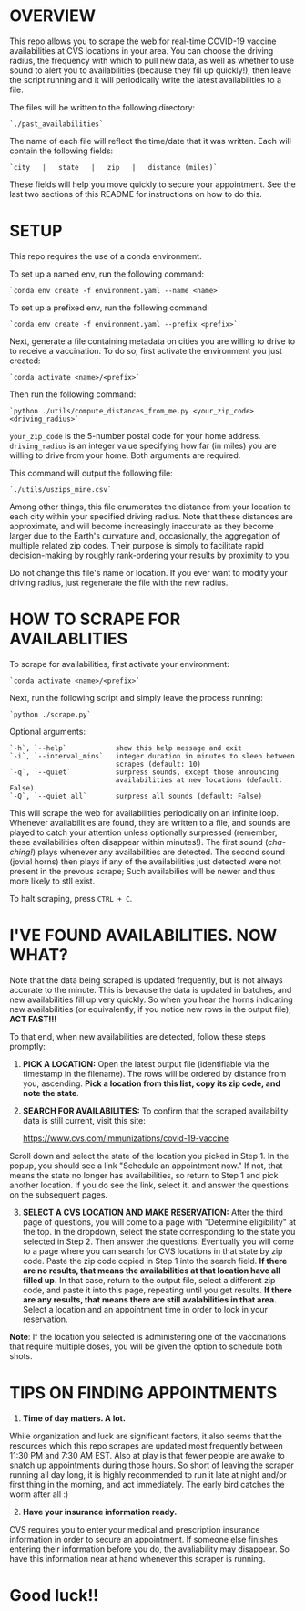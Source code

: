 # OVERVIEW

This repo allows you to scrape the web for real-time COVID-19 vaccine
availabilities at CVS locations in your area. You can choose the driving
radius, the frequency with which to pull new data, as well as whether to
use sound to alert you to availabilities (because they fill up quickly!),
then leave the script running and it will periodically write the latest
availabilities to a file.

The files will be written to the following directory:

    `./past_availabilities`

The name of each file will reflect the time/date that it was written. Each
will contain the following fields:

    `city   |   state   |   zip   |   distance (miles)`

These fields will help you move quickly to secure your appointment. See
the last two sections of this README for instructions on how to do this.


# SETUP

This repo requires the use of a conda environment.

To set up a named env, run the following command:

    `conda env create -f environment.yaml --name <name>`

To set up a prefixed env, run the following command:

    `conda env create -f environment.yaml --prefix <prefix>`

Next, generate a file containing metadata on cities you are willing to drive
to to receive a vaccination. To do so, first activate the environment you
just created:

    `conda activate <name>/<prefix>`

Then run the following command:

    `python ./utils/compute_distances_from_me.py <your_zip_code> <driving_radius>`

`your_zip_code` is the 5-number postal code for your home address.
`driving_radius` is an integer value specifying how far (in miles) you are
willing to drive from your home. Both arguments are required.

This command will output the following file:

    `./utils/uszips_mine.csv`

Among other things, this file enumerates the distance from your location to
each city within your specified driving radius. Note that these distances are
approximate, and will become increasingly inaccurate as they become larger
due to the Earth's curvature and, occasionally, the aggregation of multiple
related zip codes. Their purpose is simply to facilitate rapid decision-making
by roughly rank-ordering your results by proximity to you.

Do not change this file's name or location. If you ever want to modify your
driving radius, just regenerate the file with the new radius.


# HOW TO SCRAPE FOR AVAILABLITIES

To scrape for availabilities, first activate your environment:

    `conda activate <name>/<prefix>`

Next, run the following script and simply leave the process running:

    `python ./scrape.py`

Optional arguments:

    `-h`, `--help`            show this help message and exit
    `-i`, `--interval_mins`   integer duration in minutes to sleep between
                              scrapes (default: 10)
    `-q`, `--quiet`           surpress sounds, except those announcing
                              availabilities at new locations (default: False)
    `-Q`, `--quiet_all`       surpress all sounds (default: False)

This will scrape the web for availabilities periodically on an infinite
loop. Whenever availabilities are found, they are written to a file, and
sounds are played to catch your attention unless optionally surpressed
(remember, these availabilities often disappear within minutes!). The first
sound (*cha-ching!*) plays whenever any availabilities are detected. The
second sound (jovial horns) then plays if any of the availabilities just
detected were not present in the prevous scrape; Such availabilies will be
newer and thus more likely to stll exist.

To halt scraping, press `CTRL + C`.


# I'VE FOUND AVAILABILITIES. NOW WHAT?

Note that the data being scraped is updated frequently, but is not always
accurate to the minute. This is because the data is updated in batches,
and new availabilities fill up very quickly. So when you hear the horns
indicating new availabilities (or equivalently, if you notice new rows
in the output file), **ACT FAST!!!**

To that end, when new availabilities are detected, follow these steps
promptly:

1. **PICK A LOCATION:** Open the latest output file (identifiable via the
timestamp in the filename). The rows will be ordered by distance from you,
ascending. **Pick a location from this list, copy its zip code, and note
the state**.

2. **SEARCH FOR AVAILABILITIES:** To confirm that the scraped availability
data is still current, visit this site:

    https://www.cvs.com/immunizations/covid-19-vaccine

Scroll down and select the state of the location you picked in Step 1.
In the popup, you should see a link "Schedule an appointment now." If not,
that means the state no longer has availabilities, so return to Step 1 and
pick another location. If you do see the link, select it, and answer the
questions on the subsequent pages.

3. **SELECT A CVS LOCATION AND MAKE RESERVATION:** After the third page of
questions, you will come to a page with "Determine eligibility" at the top.
In the dropdown, select the state corresponding to the state you selected
in Step 2. Then answer the questions. Eventually you will come to a page
where you can search for CVS locations in that state by zip code. Paste the
zip code copied in Step 1 into the search field. **If there are no results,
that means the availabilities at that location have all filled up.** In
that case, return to the output file, select a different zip code, and
paste it into this page, repeating until you get results. **If there are
any results, that means there are still avalabilities in that area.** Select
a location and an appointment time in order to lock in your reservation.

**Note**: If the location you selected is administering one of the vaccinations
that require multiple doses, you will be given the option to schedule both shots.


# TIPS ON FINDING APPOINTMENTS

1. **Time of day matters. A lot.**

While organization and luck are significant factors, it also seems that the
resources which this repo scrapes are updated most frequently between 11:30
PM and 7:30 AM EST. Also at play is that fewer people are awake to snatch
up appointments during those hours. So short of leaving the scraper running
all day long, it is highly recommended to run it late at night and/or first
thing in the morning, and act immediately. The early bird catches the worm
after all :)

2. **Have your insurance information ready.**

CVS requires you to enter your medical and prescription insurance information
in order to secure an appointment. If someone else finishes entering their
information before you do, the avaliability may disappear. So have this
information near at hand whenever this scraper is running.

# Good luck!!
